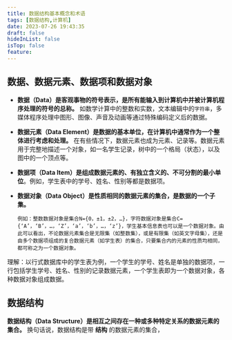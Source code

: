```yaml
---
title: 数据结构基本概念和术语
tags: [数据结构,计算机]
date: 2023-07-26 19:43:35
draft: false
hideInList: false
isTop: false
feature: 
---
```


## 数据、数据元素、数据项和数据对象

- **数据（Data）是客观事物的符号表示，是所有能输入到计算机中并被计算机程序处理的符号的总称。** 如数学计算中的整数和实数，文本编辑中的`字符串`，多媒体程序处理中图形、图像、声音及动画等通过特殊编码定义后的数据。
- **数据元素（Data Element）是数据的基本单位，在计算机中通常作为一个整体进行考虑和处理。** 在有些情况下，数据元素也成为元素、记录等。数据元素用于完整地描述一个对象，如一名学生记录，树中的一个格局（状态），以及图中的一个顶点等。
- **数据项（Data Item）是组成数据元素的、有独立含义的、不可分割的最小单位**。例如，学生表中的学号、姓名、性别等都是数据项。
- **数据对象（Data Object）是性质相同的数据元素的集合，是数据的一个子集。**

      例如：整数数据对象是集合N={0，±1，±2，…}，字符数据对象是集合C={‘A’，‘B’，…，‘Z’，‘a’，‘b’，…，‘z’}，学生基本信息表也可以是一个数据对象。由此可以看出，不论数据元素集合是无限集（如整数集），或是有限集（如英文字母集），还是由多个数据项组成的复合数据元素（如学生表）的集合，只要集合内的元素的性质均相同，都可称之为一个数据对象。

理解：以行式数据库中的学生表为例，一个学生的学号、姓名是单独的数据项，一行包括学生学号、姓名、性别的记录数据元素，一个学生表即为一个数据对象，各种数据对象组成数据。

## 数据结构

**数据结构（Data Structure）是相互之间存在一种或多种特定关系的数据元素的集合。** 换句话说，数据结构是带 **结构** 的数据元素的集合，

